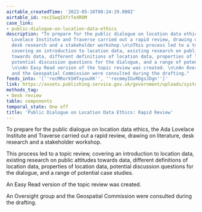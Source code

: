 ```yaml
---
airtable_createdTime: '2022-05-18T08:24:29.000Z'
airtable_id: recISwqIXfrTeXROM
case_link:
- public-dialogue-on-location-data-ethics
description: "To prepare for the public dialogue on location data ethics, the Ada
  Lovelace Institute and Traverse carried out a rapid review, drawing on literature,
  desk research and a stakeholder workshop.\n\nThis process led to a topic review,
  covering an introduction to location data, existing research on public attitudes
  towards data, different definitions of location data, properties of location data,
  potential discussion questions for the dialogue, and a range of potential case studies.
  \n\nAn Easy Read version of the topic review was created. \n\nAn Oversight group
  and the Geospatial Commission were consulted during the drafting."
feeds_into: '[''recMRorkSHTxyuuXK'', ''recmmyIGvRDgsJDgn'']'
link: https://assets.publishing.service.gov.uk/government/uploads/system/uploads/attachment_data/file/1042092/Public_dialogue_on_location_data_ethics_Engagement_report_Appendices_.pdf
methods_tag:
- Desk review
table: components
temporal_state: One off
title: 'Public Dialogue on Location Data Ethics: Rapid Review'
---
```


To prepare for the public dialogue on location data ethics, the Ada Lovelace Institute and Traverse carried out a rapid review, drawing on literature, desk research and a stakeholder workshop.

This process led to a topic review, covering an introduction to location data, existing research on public attitudes towards data, different definitions of location data, properties of location data, potential discussion questions for the dialogue, and a range of potential case studies. 

An Easy Read version of the topic review was created. 

An Oversight group and the Geospatial Commission were consulted during the drafting.